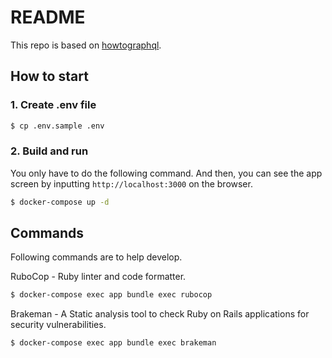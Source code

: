 # README

This repo is based on [howtographql](https://www.howtographql.com/graphql-ruby/0-introduction/).

## How to start
### 1. Create .env file

```bash
$ cp .env.sample .env
```

### 2. Build and run
You only have to do the following command.
And then, you can see the app screen by inputting `http://localhost:3000` on the browser.

```bash
$ docker-compose up -d
```

## Commands
Following commands are to help develop.

RuboCop - Ruby linter and code formatter.

```bash
$ docker-compose exec app bundle exec rubocop
```

Brakeman - A Static analysis tool to check Ruby on Rails applications for security vulnerabilities.

```bash
$ docker-compose exec app bundle exec brakeman
```
